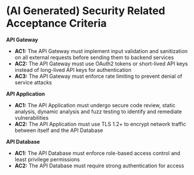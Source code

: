 # (AI Generated) Security Related Acceptance Criteria
**API Gateway**
- **AC1:** The API Gateway must implement input validation and sanitization on all external requests before sending them to backend services
- **AC2:** The API Gateway must use OAuth2 tokens or short-lived API keys instead of long-lived API keys for authentication
- **AC3:** The API Gateway must enforce rate limiting to prevent denial of service attacks

**API Application**
- **AC1:** The API Application must undergo secure code review, static analysis, dynamic analysis and fuzz testing to identify and remediate vulnerabilities
- **AC2:** The API Application must use TLS 1.2+ to encrypt network traffic between itself and the API Database

**API Database**
- **AC1:** The API Database must enforce role-based access control and least privilege permissions
- **AC2:** The API Database must require strong authentication for access

